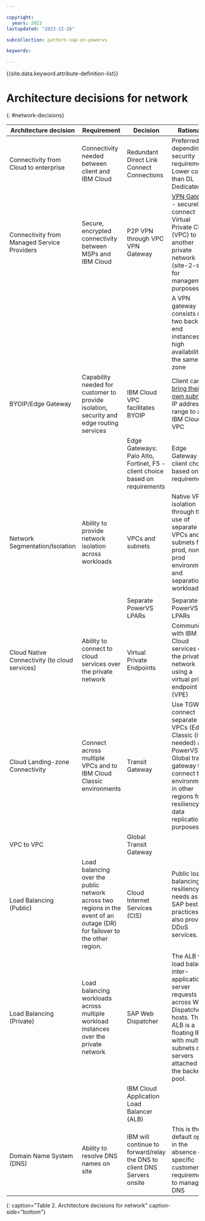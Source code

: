 ```yaml
---

copyright:
  years: 2023
lastupdated: "2023-12-26"

subcollection: pattern-sap-on-powervs

keywords:

---
```


{{site.data.keyword.attribute-definition-list}}

# Architecture decisions for network
{: #network-decisions}

| **Architecture decision**                     | **Requirement**                                                                                                            | **Decision**                                                                     | **Rationale**                                                                                                                                                                          |
|-|-|-|-|
| Connectivity from Cloud to enterprise         | Connectivity needed between client and IBM Cloud                                                                           | Redundant Direct Link Connect Connections                                        | Preferred depending on security requirements. Lower cost than DL Dedicated                                                                                                             |
| Connectivity from Managed Service Providers   | Secure, encrypted connectivity between MSPs and IBM Cloud                                                                  | P2P VPN through VPC VPN Gateway                                                  | [VPN Gateway](https://cloud.ibm.com/docs/vpc?topic=vpc-using-vpn) - securely connect Virtual Private Cloud (VPC) to another private network (site-2-site) for management purposes.     |
|                                               |                                                                                                                            |                                                                                  | A VPN gateway consists of two back-end instances for high availability in the same zone                                                                                                |
| BYOIP/Edge Gateway                            | Capability needed for customer to provide isolation, security and edge routing services                                    |IBM Cloud VPC facilitates BYOIP                                              | Client can [bring their own subnet](https://cloud.ibm.com/docs/vpc?topic=vpc-configuring-address-prefixes) IP address range to a IBM Cloud VPC                                         |
|                                               |                                                                                                                            |Edge Gateways: Palo Alto, Fortinet, F5 - client choice based on requirements | Edge Gateway is client choice based on requirements                                                                                                                                    |
| Network Segmentation/Isolation                | Ability to provide network isolation across workloads                                                                      | VPCs and subnets                                                                 | Native VPC isolation through the use of separate VPCs and subnets for prod, non-prod environments and separation of workload                                                           |
|                                               |                                                                                                                            |                                                                                  |                                                                                                                                                                                        |
|                                               |                                                                                                                            | Separate PowerVS LPARs                                                           | Separate PowerVS LPARs                                                                                                                                                                 |
| Cloud Native Connectivity (to cloud services) | Ability to connect to cloud services over the private network                                                              | Virtual Private Endpoints                                                        | Communicate with IBM Cloud services over the private network using a virtual private endpoint (VPE)                                                                                    |
| Cloud Landing-zone Connectivity               | Connect across multiple VPCs and to IBM Cloud Classic environments                                                         | Transit Gateway                                                                  | Use TGW to connect separate VPCs (Edge), Classic (if needed) and PowerVS. Global transit gateway to connect to environments in other regions for resiliency data replication purposes. |
| VPC to VPC                                    |                                                                                                                            | Global Transit Gateway                                                           |                                                                                                                                                                                        |
| Load Balancing (Public)                       | Load balancing over the public network across two regions in the event of an outage (DR) for failover to the other region. | Cloud Internet Services (CIS)                                                    | Public load balancing for resiliency needs as per SAP best practices. CIS also provides DDoS services.                                                                                 |
| Load Balancing (Private)                      | Load balancing workloads across multiple workload instances over the private network                                       | SAP Web Dispatcher                                                               | The ALB will load balance inter-application server requests across Web Dispatcher hosts. The ALB is a floating IP with multiple subnets or servers attached to the backend pool.       |
|                                               |                                                                                                                            | IBM Cloud Application Load Balancer (ALB)                                        |                                                                                                                                                                                        |
| Domain Name System (DNS)                      | Ability to resolve DNS names on site                                                                                       | IBM will continue to forward/relay the DNS to client DNS Servers onsite          | This is the default option in the absence of a specific customer requirement to manage DNS                                                                                             |
{: caption="Table 2. Architecture decisions for network" caption-side="bottom"}
